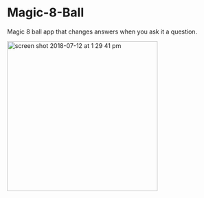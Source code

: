 # Magic-8-Ball
Magic 8 ball app that changes answers when you ask it a question.

<img width="350" alt="screen shot 2018-07-12 at 1 29 41 pm" src="https://user-images.githubusercontent.com/20943101/42976949-5f953b36-8b79-11e8-8ffa-dfe29bad59d5.png">
